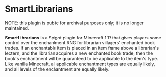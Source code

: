 # SmartLibrarians

NOTE: this plugin is public for archival purposes only; it is no longer maintained.

**SmartLibrarians** is a Spigot plugin for Minecraft 1.17 that gives players some control over the enchantment RNG for librarian villagers' enchanted book trades.
If an enchantable item is placed in an item frame above a librarian's lectern, and the librarian acquires a new enchanted book trade, then the book's enchantment will be guaranteed to be applicable to the item's type.
Like vanilla Minecraft, all applicable enchantment types are equally likely, and all levels of the enchantment are equally likely.
